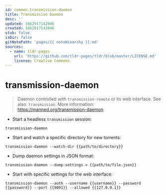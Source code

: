 ```yaml
---
id: common.transmission-daemon
title: Transmission Daemon
desc: ''
updated: 1662917142846
created: 1662917142846
stub: false
isDir: false
gitNotePath: 'pages/{{ noteHiearchy }}.md'
sources:
  - name: tldr-pages
    url: 'https://github.com/tldr-pages/tldr/blob/master/LICENSE.md'
    license: Creative Commons
---
```

# transmission-daemon

> Daemon controlled with `transmission-remote` or its web interface.
> See also: `transmission`.
> More information: <https://manned.org/transmission-daemon>.

- Start a headless `transmission` session:

`transmission-daemon`

- Start and watch a specific directory for new torrents:

`transmission-daemon --watch-dir {{path/to/directory}}`

- Dump daemon settings in JSON format:

`transmission-daemon --dump-settings > {{path/to/file.json}}`

- Start with specific settings for the web interface:

`transmission-daemon --auth --username {{username}} --password {{password}} --port {{9091}} --allowed {{127.0.0.1}}`


